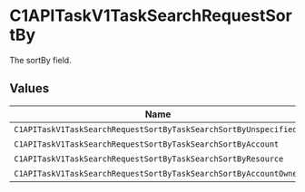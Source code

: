 # C1APITaskV1TaskSearchRequestSortBy

The sortBy field.


## Values

| Name                                                             | Value                                                            |
| ---------------------------------------------------------------- | ---------------------------------------------------------------- |
| `C1APITaskV1TaskSearchRequestSortByTaskSearchSortByUnspecified`  | TASK_SEARCH_SORT_BY_UNSPECIFIED                                  |
| `C1APITaskV1TaskSearchRequestSortByTaskSearchSortByAccount`      | TASK_SEARCH_SORT_BY_ACCOUNT                                      |
| `C1APITaskV1TaskSearchRequestSortByTaskSearchSortByResource`     | TASK_SEARCH_SORT_BY_RESOURCE                                     |
| `C1APITaskV1TaskSearchRequestSortByTaskSearchSortByAccountOwner` | TASK_SEARCH_SORT_BY_ACCOUNT_OWNER                                |